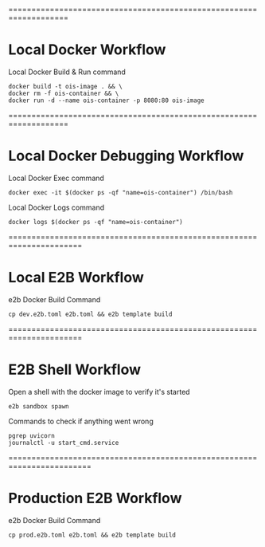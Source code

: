 ===================================================================

# Local Docker Workflow

Local Docker Build & Run command

```
docker build -t ois-image . && \
docker rm -f ois-container && \
docker run -d --name ois-container -p 8080:80 ois-image
```

===================================================================

# Local Docker Debugging Workflow

Local Docker Exec command

```
docker exec -it $(docker ps -qf "name=ois-container") /bin/bash
```

Local Docker Logs command

```
docker logs $(docker ps -qf "name=ois-container")
```

======================================================================

# Local E2B Workflow

e2b Docker Build Command

```
cp dev.e2b.toml e2b.toml && e2b template build

```

======================================================================

# E2B Shell Workflow

Open a shell with the docker image to verify it's started

```
e2b sandbox spawn
```

Commands to check if anything went wrong

```
pgrep uvicorn
journalctl -u start_cmd.service
```

========================================================================

# Production E2B Workflow

e2b Docker Build Command

```
cp prod.e2b.toml e2b.toml && e2b template build

```
